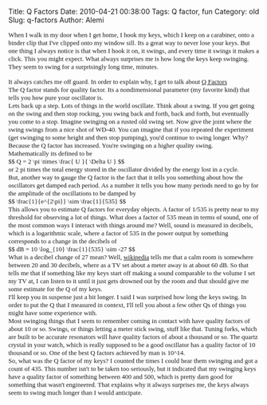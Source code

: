 Title: Q Factors
Date: 2010-04-21 00:38:00
Tags: Q factor, fun
Category: old
Slug: q-factors
Author: Alemi

<span class="Apple-style-span" style="font-family: Georgia, 'Times New Roman', serif;"><span class="Apple-style-span" style="font-size: small;">When I walk in my door when I get home, I hook my keys, which I keep on a carabiner, onto a binder clip that I've clipped onto my window sill.  Its a great way to never lose your keys.  But one thing I always notice is that when I hook it on, it swings, and every time it swings it makes a click.  This you might expect.  What always surprises me is how long the keys keep swinging.  They seem to swing for a surprisingly long time, minutes. </span></span>
<div><span class="Apple-style-span" style="font-size: small;"><span class="Apple-style-span" style="font-size: 13px;"><span class="Apple-style-span" style="font-family: Georgia, 'Times New Roman', serif;">
</span> </span></span></div><div><span class="Apple-style-span" style="font-size: small;"><span class="Apple-style-span" style="font-size: 13px;"><span class="Apple-style-span" style="font-family: Georgia, 'Times New Roman', serif;">It always catches me off guard.  In order to explain why, I get to talk about </span><a href="http://en.wikipedia.org/wiki/Q_factor"><span class="Apple-style-span" style="font-family: Georgia, 'Times New Roman', serif;">Q Factors</span></a></span></span></div><div><span class="Apple-style-span" style="font-size: small;"><span class="Apple-style-span" style="font-size: 13px;"><span class="Apple-style-span" style="font-family: Georgia, 'Times New Roman', serif;"><a href="http://en.wikipedia.org/wiki/Q_factor"></a></span></span></span>
<span class="Apple-style-span" style="font-size: small;"><span class="Apple-style-span" style="font-family: Georgia, 'Times New Roman', serif;"><span class="Apple-style-span" style="font-size: 13px;"></span></span></span>
<span class="Apple-style-span" style="font-size: small;"><span class="Apple-style-span" style="font-family: Georgia, 'Times New Roman', serif;"><span class="Apple-style-span" style="font-size: 13px;"></span></span></span>
<span class="Apple-style-span" style="font-size: small;"><span class="Apple-style-span" style="font-family: Georgia, 'Times New Roman', serif;"><span class="Apple-style-span" style="font-size: 13px;"></span></span></span>
<span class="Apple-style-span" style="font-family: Arial; font-size: small;"><span class="Apple-style-span" style="font-size: 13px;"><a name='more'></a><div><span class="Apple-style-span" style="font-family: Georgia, 'Times New Roman', serif;">
</span></div><div><span class="Apple-style-span" style="font-family: Georgia, 'Times New Roman', serif;">The Q factor stands for quality factor.  Its a nondimensional parameter (my favorite kind) that tells you how pure your oscillator is.  </span></div><div><span class="Apple-style-span" style="font-family: Georgia, 'Times New Roman', serif;">
</span></div><div><span class="Apple-style-span" style="font-family: Georgia, 'Times New Roman', serif;">Lets back up a step.  Lots of things in the world oscillate.  Think about a swing.  If you get going on the swing and then stop rocking, you swing back and forth, back and forth, but eventually you come to a stop.   Imagine swinging on a rusted old swing set.  Now give the joint where the swing swings from a nice shot of WD-40.  You can imagine that if you repeated the experiment (get swinging to some height and then stop pumping), you'd continue to swing longer.  Why?  Because the Q factor has increased.  You're swinging on a higher quality swing.</span></div><div><span class="Apple-style-span" style="font-family: Georgia, 'Times New Roman', serif;">
</span></div><div><span class="Apple-style-span" style="font-family: Georgia, 'Times New Roman', serif;">Mathematically its defined to be</span></div><div><span class="Apple-style-span" style="font-family: Georgia, 'Times New Roman', serif;">$$ Q = 2 \pi \times \frac{ U }{ \Delta U } $$</span></div><div><span class="Apple-style-span" style="font-family: Georgia, 'Times New Roman', serif;">or 2 pi times the total energy stored in the oscillator divided by the energy lost in a cycle.  </span></div><div><span class="Apple-style-span" style="font-family: Georgia, 'Times New Roman', serif;">
</span></div><div><span class="Apple-style-span" style="font-family: Georgia, 'Times New Roman', serif;">But, another way to gauge the Q factor is the fact that it tells you something about how the oscillators get damped each period.  As a number it tells you how many periods need to go by for the amplitude of the oscillations to be damped by </span></div><div><span class="Apple-style-span" style="font-family: Georgia, 'Times New Roman', serif;">$$ \frac{1}{e^{2\pi}} \sim \frac{1}{535} $$</span></div><div><span class="Apple-style-span" style="font-family: Georgia, 'Times New Roman', serif;">
</span></div><div><span class="Apple-style-span" style="font-family: Georgia, 'Times New Roman', serif;">This allows you to estimate Q factors for everyday objects.  A factor of 1/535 is pretty near to my threshold for observing a lot of things.  What does a factor of 535 mean in terms of sound, one of the most common ways I interact with things around me?  Well, sound is measured in decibels, which is a logarithmic scale, where a factor of 535 in the power output by something corresponds to a change in the decibels of</span></div><div><span class="Apple-style-span" style="font-family: Georgia, 'Times New Roman', serif;">$$ dB = 10 \log_{10} \frac{1}{535} \sim -27 $$</span></div><div><span class="Apple-style-span" style="font-family: Georgia, 'Times New Roman', serif;">
</span></div><div><span class="Apple-style-span" style="font-family: Georgia, 'Times New Roman', serif;">What is a decibel change of 27 mean?  Well, </span><a href="http://en.wikipedia.org/wiki/Sound_pressure#Examples_of_sound_pressure_and_sound_pressure_levels"><span class="Apple-style-span" style="font-family: Georgia, 'Times New Roman', serif;">wikipedia</span></a><span class="Apple-style-span" style="font-family: Georgia, 'Times New Roman', serif;"> tells me that a calm room is somewhere between 20 and 30 decibels, where as a TV set about a meter away is at about 60 dB.  So that tells me that if something like my keys start off making a sound comparable to the volume I set my TV at, I can listen to it until it just gets drowned out by the room and that should give me some estimate for the Q of my keys.</span></div><div><span class="Apple-style-span" style="font-family: Georgia, 'Times New Roman', serif;">
</span></div><div><span class="Apple-style-span" style="font-family: Georgia, 'Times New Roman', serif;">I'll keep you in suspense just a bit longer.  I said I was surprised how long the keys swing.  In order to put the Q that I measured in context, I'll tell you about a few other Qs of things you might have some experience with.</span></div><div><span class="Apple-style-span" style="font-family: Georgia, 'Times New Roman', serif;">
</span></div><div><span class="Apple-style-span" style="font-family: Georgia, 'Times New Roman', serif;">Most swinging things that I seem to remember coming in contact with have quality factors of about 10 or so.  Swings, or things letting a meter stick swing, stuff like that.  Tuning forks, which are built to be accurate resonators will have quality factors of about a thousand or so.  The quartz crystal in your watch, which is really supposed to be a good oscillator has a quality factor of 10 thousand or so.  One of the best Q factors achieved by man is 10^14.  </span></div><div><span class="Apple-style-span" style="font-family: Georgia, 'Times New Roman', serif;">
</span></div><div><span class="Apple-style-span" style="font-family: Georgia, 'Times New Roman', serif;">So, what was the Q factor of my keys?  I counted the times I could hear them swinging and got a count of 435.  This number isn't to be taken too seriously, but it indicated that my swinging keys have a quality factor of something between 400 and 500, which is pretty darn good for something that wasn't engineered.   That explains why it always surprises me, the keys always seem to swing much longer than I would anticipate.</span></div></span></span></div>
